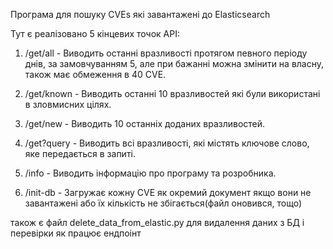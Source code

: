 Програма для пошуку CVEs які завантажені до Elasticsearch

Тут є реалізовано 5 кінцевих точок API:
1. /get/all - Виводить останні вразливості протягом певного періоду днів, за замовчуванням 5, 
            але при бажанні можна змінити на власну, також має обмеження в 40 CVE.

2. /get/known - Виводить останні 10 вразливостей які були використані в зловмисних цілях.

3. /get/new - Виводить 10 останніх доданих вразливостей.

4. /get?query - Виводить всі вразливості, які містять ключове слово, яке передається в запиті.

5. /info - Виводить інформацію про програму та розробника.

6. /init-db - Загружає кожну CVE як окремий документ якщо вони не завантажені або їх кількість не збігається(файл оновився, тощо)

також є файл delete_data_from_elastic.py для видалення даних з БД і перевірки як працює ендпоінт